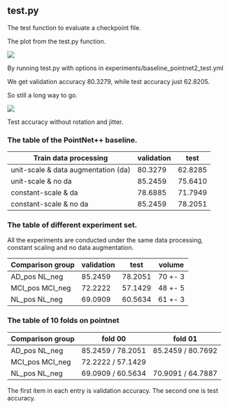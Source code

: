 ## test.py

The test function to evaluate a checkpoint file. 

The plot from the test.py function.

![](../image/test_acc.png)

By running test.py with options in experiments/baseline_pointnet2_test.yml

We get validation accuracy 80.3279, while test accuracy just 62.8205.

So still a long way to go.

![](../image/test_acc_wo_da.png)

Test accuracy without rotation and jitter.

### The table of the PointNet++ baseline. 
 
Train data processing               | validation    | test 
---                                 | ---           | --- 
unit-scale & data augmentation (da) | 80.3279       | 62.8285
unit-scale & no da                  | 85.2459       | 75.6410
constant-scale & da                 | 78.6885       | 71.7949
constant-scale & no da              | 85.2459       | 78.2051

### The table of different experiment set.

All the experiments are conducted under the same data processing, constant scaling and no data augmentation.

Comparison group    | validation    | test      | volume
---                 | ---           | ---       | ---
AD_pos NL_neg       | 85.2459       | 78.2051   | 70 +- 3
MCI_pos MCI_neg     | 72.2222       | 57.1429   | 48 +- 5
NL_pos NL_neg       | 69.0909       | 60.5634   | 61 +- 3

### The table of 10 folds on pointnet

Comparison group    | fold 00           | fold 01  
---                 | ---               | ---      
AD_pos NL_neg       | 85.2459 / 78.2051 | 85.2459 / 80.7692  
MCI_pos MCI_neg     | 72.2222 / 57.1429 | 
NL_pos NL_neg       | 69.0909 / 60.5634 | 70.9091 / 64.7887

The first item in each entry is validation accuracy. The second one is test accuracy.